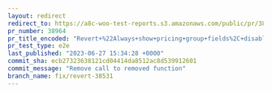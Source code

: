 ```yaml
---
layout: redirect
redirect_to: https://a8c-woo-test-reports.s3.amazonaws.com/public/pr/38964/e2e/index.html
pr_number: 38964
pr_title_encoded: "Revert+%22Always+show+pricing+group+fields%2C+disable+if+not+available+for+a+product+type+%28%2338531%29%22"
pr_test_type: e2e
last_published: "2023-06-27 15:34:28 +0000"
commit_sha: ecb27323638121cd04414da8512ac8d539912601
commit_message: "Remove call to removed function"
branch_name: fix/revert-38531
---
```

